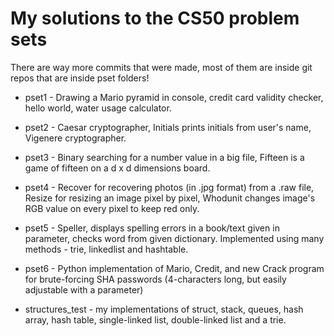 # My solutions to the CS50 problem sets

There are way more commits that were made, most of them are inside git repos that are inside pset folders!


- pset1 - Drawing a Mario pyramid in console, credit card validity checker, hello world, water usage calculator. 
- pset2 - Caesar cryptographer, Initials prints initials from user's name, Vigenere cryptographer.
- pset3 - Binary searching for a number value in a big file, Fifteen is a game of fifteen on a d x d dimensions board.
- pset4 - Recover for recovering photos (in .jpg format) from a .raw file, Resize for resizing an image pixel by pixel, Whodunit changes image's RGB value on every pixel to keep red only.
- pset5 - Speller, displays spelling errors in a book/text given in parameter, checks word from given dictionary. Implemented using many methods - trie, linkedlist and hashtable.
- pset6 - Python implementation of Mario, Credit, and new Crack program for brute-forcing SHA passwords (4-characters long, but easily adjustable with a parameter)

- structures_test - my implementations of struct, stack, queues, hash array, hash table, single-linked list, double-linked list and a trie.
